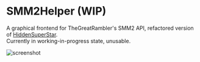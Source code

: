 # SMM2Helper (WIP)

A graphical frontend for TheGreatRambler's SMM2 API, refactored version of [HiddenSuperStar](https://github.com/YidaozhanYa/HiddenSuperStar).  
Currently in working-in-progress state, unusable.

![screenshot](https://imgsrc.baidu.com/super/pic/item/5d6034a85edf8db1535188a04c23dd54574e74f3.jpg)
